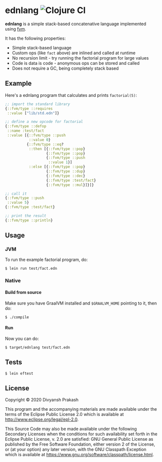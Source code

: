 # ednlang ![Clojure CI](https://github.com/fvm-project/ednlang/workflows/Clojure%20CI/badge.svg)

**ednlang** is a simple stack-based concatenative language implemented using [fvm](https://github.com/fvm-project/fvm).

It has the following properties:

- Simple stack-based language
- Custom ops (like `fact` above) are inlined and called at runtime
- No recursion limit - try running the factorial program for large values
- Code is data is code - anonymous ops can be stored and called
- Does not require a GC, being completely stack based

## Example

Here's a ednlang program that calculates and prints `factorial(5)`:
```clojure
;; import the standard library
{::fvm/type ::requires
 ::value ["lib/std.edn"]}

;; define a new opcode for factorial
{::fvm/type ::defop
 ::name :test/fact
 ::value [{::fvm/type ::push
           ::value 0}
          {::fvm/type ::eq?
           ::then [{::fvm/type ::pop}
                   {::fvm/type ::pop}
                   {::fvm/type ::push
                    ::value 1}]
           ::else [{::fvm/type ::pop}
                   {::fvm/type ::dup}
                   {::fvm/type ::dec}
                   {::fvm/type :test/fact}
                   {::fvm/type ::mul}]}]}

;; call it
{::fvm/type ::push
 ::value 5}
{::fvm/type :test/fact}

;; print the result
{::fvm/type ::println}
```

## Usage

### JVM

To run the example factorial program, do:
```
$ lein run test/fact.edn
```

### Native

#### Build from source

Make sure you have GraalVM installed and `$GRAALVM_HOME` pointing to it, then do:
```
$ ./compile
```

#### Run

Now you can do:
```
$ target/ednlang test/fact.edn
```

## Tests

```
$ lein eftest
```

## License

Copyright © 2020 Divyansh Prakash

This program and the accompanying materials are made available under the
terms of the Eclipse Public License 2.0 which is available at
http://www.eclipse.org/legal/epl-2.0.

This Source Code may also be made available under the following Secondary
Licenses when the conditions for such availability set forth in the Eclipse
Public License, v. 2.0 are satisfied: GNU General Public License as published by
the Free Software Foundation, either version 2 of the License, or (at your
option) any later version, with the GNU Classpath Exception which is available
at https://www.gnu.org/software/classpath/license.html.
